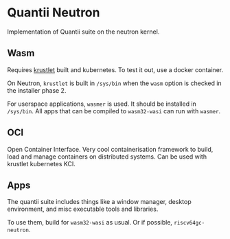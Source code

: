 # Quantii Neutron

Implementation of Quantii suite on the neutron kernel.

## Wasm

Requires [krustlet](https://github.com/krustlet/krustlet) built and kubernetes. To test it out, use a docker container.

On Neutron, `krustlet` is built in `/sys/bin` when the `wasm` option is checked in the installer phase 2.

For userspace applications, `wasmer` is used. It should be installed in `/sys/bin`. All apps that can be compiled to `wasm32-wasi` can run with `wasmer`.

## OCI

Open Container Interface. Very cool containerisation framework to build, load and manage containers on distributed systems. Can be used with krustlet  kubernetes KCI.

## Apps

The quantii suite includes things like a window manager, desktop environment, and misc executable tools and libraries.

To use them, build for `wasm32-wasi` as usual. Or if possible, `riscv64gc-neutron`.
